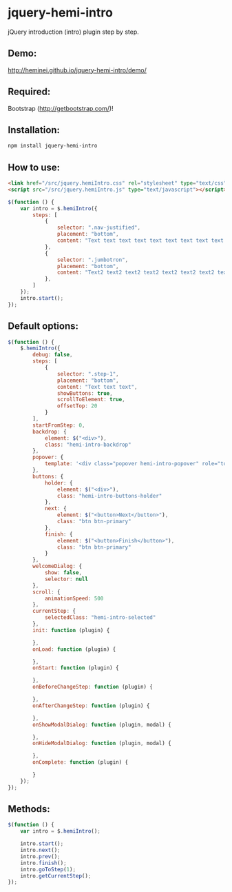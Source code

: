 jquery-hemi-intro
=========================

jQuery introduction (intro) plugin step by step.

Demo:
-----------

http://heminei.github.io/jquery-hemi-intro/demo/

Required:
-----------

Bootstrap (http://getbootstrap.com/)!

Installation:
-----------

```bash
npm install jquery-hemi-intro
```

How to use:
-----------

```html
<link href="/src/jquery.hemiIntro.css" rel="stylesheet" type="text/css"/>
<script src="/src/jquery.hemiIntro.js" type="text/javascript"></script>
```

```javascript
$(function () {
	var intro = $.hemiIntro({
		steps: [
			{
				selector: ".nav-justified",
				placement: "bottom",
				content: "Text text text text text text text text text text",
			},
			{
				selector: ".jumbotron",
				placement: "bottom",
				content: "Text2 text2 text2 text2 text2 text2 text2 text2 text2 text2 text2 text2"
			},
		]
	});
	intro.start();
});
```

Default options:
-----------
```javascript
$(function () {
	$.hemiIntro({
		debug: false,
		steps: [
			{
				selector: ".step-1",
				placement: "bottom",
				content: "Text text text",
				showButtons: true,
				scrollToElement: true,
				offsetTop: 20
			}
		],
		startFromStep: 0,
		backdrop: {
			element: $("<div>"),
			class: "hemi-intro-backdrop"
		},
		popover: {
			template: '<div class="popover hemi-intro-popover" role="tooltip"><div class="arrow"></div><h3 class="popover-title"></h3><div class="popover-content"></div></div>'
		},
		buttons: {
			holder: {
				element: $("<div>"),
				class: "hemi-intro-buttons-holder"
			},
			next: {
				element: $("<button>Next</button>"),
				class: "btn btn-primary"
			},
			finish: {
				element: $("<button>Finish</button>"),
				class: "btn btn-primary"
			}
		},
		welcomeDialog: {
			show: false,
			selector: null
		},
		scroll: {
			animationSpeed: 500
		},
		currentStep: {
			selectedClass: "hemi-intro-selected"
		},
		init: function (plugin) {

		},
		onLoad: function (plugin) {

		},
		onStart: function (plugin) {

		},
		onBeforeChangeStep: function (plugin) {

		},
		onAfterChangeStep: function (plugin) {

		},
		onShowModalDialog: function (plugin, modal) {

		},
		onHideModalDialog: function (plugin, modal) {

		},
		onComplete: function (plugin) {

		}
	});
});
```

Methods:
-----------
```javascript
$(function () {
	var intro = $.hemiIntro();

	intro.start();
	intro.next();
	intro.prev();
	intro.finish();
	intro.goToStep(1);
	intro.getCurrentStep();
});
```
